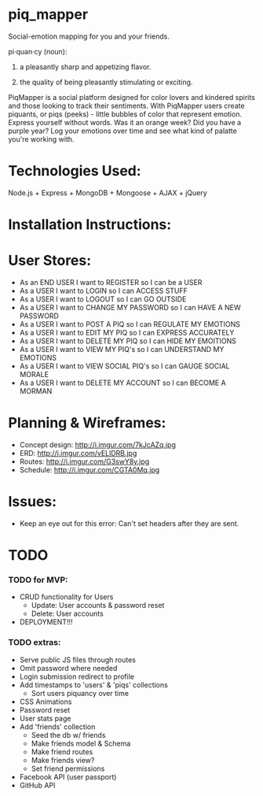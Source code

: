 # piq_mapper
Social-emotion mapping for you and your friends.

pi·quan·cy (noun):

1. a pleasantly sharp and appetizing flavor.

2. the quality of being pleasantly stimulating or exciting.

PiqMapper is a social platform designed for color lovers and kindered spirits and those looking to track their sentiments. With PiqMapper users create piquants, or piqs (peeks) - little bubbles of color that represent emotion. Express yourself without words. Was it an orange week? Did you have a purple year? Log your emotions over time and see what kind of palatte you're working with.


# Technologies Used:

Node.js + Express + MongoDB + Mongoose + AJAX + jQuery


# Installation Instructions:



# User Stores:

- As an END USER I want to REGISTER so I can be a USER
- As a USER I want to LOGIN so I can ACCESS STUFF
- As a USER I want to LOGOUT so I can GO OUTSIDE
- As a USER I want to CHANGE MY PASSWORD so I can HAVE A NEW PASSWORD
- As a USER I want to POST A PIQ so I can REGULATE MY EMOTIONS
- As a USER I want to EDIT MY PIQ so I can EXPRESS ACCURATELY
- As a USER I want to DELETE MY PIQ so I can HIDE MY EMOITIONS
- As a USER I want to VIEW MY PIQ's so I can UNDERSTAND MY EMOTIONS
- As a USER I want to VIEW SOCIAL PIQ's so I can GAUGE SOCIAL MORALE
- As a USER I want to DELETE MY ACCOUNT so I can BECOME A MORMAN

# Planning & Wireframes:

- Concept design: http://i.imgur.com/7kJcAZq.jpg
- ERD: http://i.imgur.com/vELlDRB.jpg
- Routes: http://i.imgur.com/G3swY8y.jpg
- Schedule: http://i.imgur.com/CGTA0Mq.jpg


# Issues:
- Keep an eye out for this error: Can't set headers after they are sent.

# TODO

### TODO for MVP: ###
- CRUD functionality for Users
	* Update: User accounts & password reset
	* Delete: User accounts
- DEPLOYMENT!!!

### TODO extras: ###
- Serve public JS files through routes
- Omit password where needed
- Login submission redirect to profile
- Add timestamps to 'users' & 'piqs' collections
	* Sort users piquancy over time
- CSS Animations
- Password reset
- User stats page
- Add 'friends' collection
	* Seed the db w/ friends
	* Make friends model & Schema
	* Make friend routes
	* Make friends view?
	* Set friend permissions
- Facebook API (user passport)
- GitHub API

